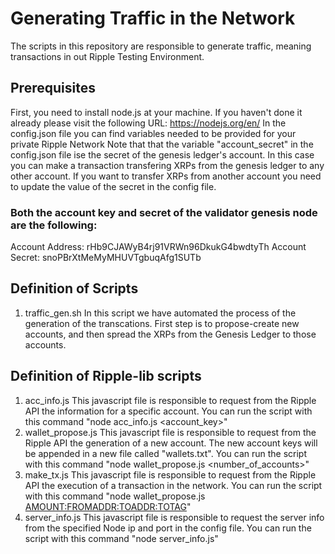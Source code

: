 # Generating Traffic in the Network
The scripts in this repository are responsible to generate traffic, meaning transactions in out Ripple Testing Environment.

## Prerequisites
First, you need to install node.js at your machine. If you haven't done it already please visit the following URL: https://nodejs.org/en/
In the config.json file you can find variables needed to be provided for your private Ripple Network
Note that that the variable "account_secret" in the config.json file ise the secret of the genesis ledger's account. In this case
you can make a transaction transfering XRPs from the genesis ledger to any other account. If you want to transfer XRPs 
from another account you need to update the value of the secret in the config file.

### Both the account key and secret of the validator genesis node are the following:
Account Address: rHb9CJAWyB4rj91VRWn96DkukG4bwdtyTh
Account Secret: snoPBrXtMeMyMHUVTgbuqAfg1SUTb

## Definition of Scripts
1. traffic_gen.sh
In this script we have automated the process of the generation of the transcations. First step is to propose-create new accounts,
and then spread the XRPs from the Genesis Ledger to those accounts.

## Definition of Ripple-lib scripts
1. acc_info.js
This javascript file is responsible to request from the Ripple API the information for a specific account. You can run the 
script with this command "node acc_info.js <account_key>"
2. wallet_propose.js
This javascript file is responsible to request from the Ripple API the generation of a new account. The new account keys
will be appended in a new file called "wallets.txt". You can run the script with this command "node wallet_propose.js <number_of_accounts>"
3. make_tx.js
This javascript file is responsible to request from the Ripple API the execution of a transaction in the network.
You can run the script with this command "node wallet_propose.js <AMOUNT:FROMADDR:TOADDR:TOTAG>"
4. server_info.js
This javascript file is responsible to request the server info from the specified Node ip and port in the config file.
You can run the script with this command "node server_info.js"